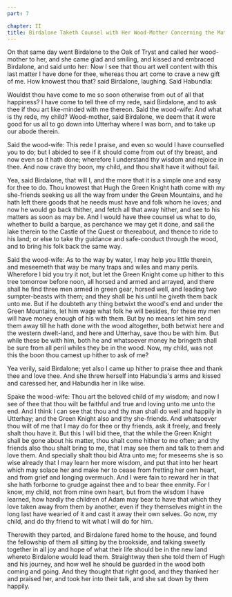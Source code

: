 ```yaml
---
part: 7

chapter: II
title: Birdalone Taketh Counsel with Her Wood-Mother Concerning the Matter of Sir Hugh
---
```


On that same day went Birdalone to the Oak of Tryst and called her wood-mother to her, and she came glad and smiling, and kissed and embraced Birdalone, and said unto her: Now I see that thou art well content with this last matter I have done for thee, whereas thou art come to crave a new gift of me. How knowest thou that? said Birdalone, laughing. Said Habundia:

Wouldst thou have come to me so soon otherwise from out of all that happiness? I have come to tell thee of my rede, said Birdalone, and to ask thee if thou art like-minded with me thereon. Said the wood-wife: And what is thy rede, my child? Wood-mother, said Birdalone, we deem that it were good for us all to go down into Utterhay where I was born, and to take up our abode therein.

Said the wood-wife: This rede I praise, and even so would I have counselled you to do; but I abided to see if it should come from out of thy breast, and now even so it hath done; wherefore I understand thy wisdom and rejoice in thee. And now crave thy boon, my child, and thou shalt have it without fail.

Yea, said Birdalone, that will I, and the more that it is a simple one and easy for thee to do. Thou knowest that Hugh the Green Knight hath come with my she-friends seeking us all the way from under the Green Mountains, and he hath left there goods that he needs must have and folk whom he loves; and now he would go back thither, and fetch all that away hither, and see to his matters as soon as may be. And I would have thee counsel us what to do, whether to build a barque, as perchance we may get it done, and sail the lake therein to the Castle of the Quest or thereabout, and thence to ride to his land; or else to take thy guidance and safe-conduct through the wood, and to bring his folk back the same way.

Said the wood-wife: As to the way by water, I may help you little therein, and meseemeth that way be many traps and wiles and many perils. Wherefore I bid you try it not, but let the Green Knight come up hither to this tree tomorrow before noon, all horsed and armed and arrayed, and there shall he find three men armed in green gear, horsed well, and leading two sumpter-beasts with them; and they shall be his until he giveth them back unto me. But if he doubteth any thing betwixt the wood's end and under the Green Mountains, let him wage what folk he will besides, for these my men will have money enough of his with them. But by no means let him send them away till he hath done with the wood altogether, both betwixt here and the western dwelt-land, and here and Utterhay, save thou be with him. But while these be with him, both he and whatsoever money he bringeth shall be sure from all peril whiles they be in the wood. Now, my child, was not this the boon thou camest up hither to ask of me?

Yea verily, said Birdalone; yet also I came up hither to praise thee and thank thee and love thee. And she threw herself into Habundia's arms and kissed and caressed her, and Habundia her in like wise.

Spake the wood-wife: Thou art the beloved child of my wisdom; and now I see of thee that thou wilt be faithful and true and loving unto me unto the end. And I think I can see that thou and thy man shall do well and happily in Utterhay; and the Green Knight also and thy she-friends. And whatsoever thou wilt of me that I may do for thee or thy friends, ask it freely, and freely shalt thou have it. But this I will bid thee, that the while the Green Knight shall be gone about his matter, thou shalt come hither to me often; and thy friends also thou shalt bring to me, that I may see them and talk to them and love them. And specially shalt thou bid Atra unto me; for meseems she is so wise already that I may learn her more wisdom, and put that into her heart which may solace her and make her to cease from fretting her own heart, and from grief and longing overmuch. And I were fain to reward her in that she hath forborne to grudge against thee and to bear thee enmity. For I know, my child, not from mine own heart, but from the wisdom I have learned, how hardly the children of Adam may bear to have that which they love taken away from them by another, even if they themselves might in the long last have wearied of it and cast it away their own selves. Go now, my child, and do thy friend to wit what I will do for him.

Therewith they parted, and Birdalone fared home to the house, and found the fellowship of them all sitting by the brookside, and talking sweetly together in all joy and hope of what their life should be in the new land whereto Birdalone would lead them. Straightway then she told them of Hugh and his journey, and how well he should be guarded in the wood both coming and going. And they thought that right good, and they thanked her and praised her, and took her into their talk, and she sat down by them happily.
